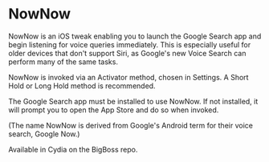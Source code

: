 # NowNow #
NowNow is an iOS tweak enabling you to launch the Google Search app and begin listening for voice queries immediately. This is especially useful for older devices that don't support Siri, as Google's new Voice Search can perform many of the same tasks.

NowNow is invoked via an Activator method, chosen in Settings. A Short Hold or Long Hold method is recommended.

The Google Search app must be installed to use NowNow. If not installed, it will prompt you to open the App Store and do so when invoked.

(The name NowNow is derived from Google's Android term for their voice search, Google Now.)

Available in Cydia on the BigBoss repo.